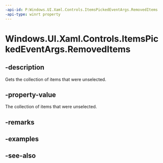 ```yaml
---
-api-id: P:Windows.UI.Xaml.Controls.ItemsPickedEventArgs.RemovedItems
-api-type: winrt property
---
```


<!-- Property syntax
public Windows.Foundation.Collections.IVector<object> RemovedItems { get; }
-->

# Windows.UI.Xaml.Controls.ItemsPickedEventArgs.RemovedItems

## -description
Gets the collection of items that were unselected.



## -property-value
The collection of items that were unselected.

## -remarks

## -examples

## -see-also
